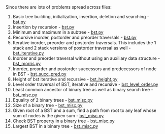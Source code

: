 Since there are lots of problems spread across files:

1. Basic tree building, initialization, insertion, deletion and searching - [bst.py](/Ch12/bst.py)
2. Insertion by recursion - [bst.py](/Ch12/bst.py)
3. Minimum and maximum in a subtree - [bst.py](/Ch12/bst.py)
4. Recursive inorder, postorder and preorder traversals - [bst.py](/Ch12/bst.py)
5. Iterative inorder, preorder and postorder traversals. This includes the 1 stack and 2 stack versions of postorder traversal as well - [bst_iterative.py](/Ch12/bst_iterative.py)
6. Inorder and preorder traversal without using an auxiliary data structure - [bst_morris.py](/Ch12/bst_morris.py)
7. Inorder, preorder and postorder successors and predecessors of node in BST - [bst_succ_pred.py](/Ch12/bst_succ_pred.py)
8. Height of bst iterative and recursive - [bst_height.py](/Ch12/bst_height.py)
9. Level order traversal of BST, iterative and recursive - [bst_level_order.py](/Ch12/bst_level_order.py)
10. Least common ancestor of binary tree as well as binary search tree - [bst_misc.py](/Ch12/bst_misc.py)
11. Equality of 2 binary trees - [bst_misc.py](/Ch12/bst_misc.py)
12. Size of a binary tree - [bst_misc.py](/Ch12/bst_misc.py)
13. Given root of a BST and a sum, find a path from root to any leaf whose sum of nodes is the given sum -  [bst_misc.py](/Ch12/bst_misc.py)
14. Check BST property in a binary tree -  [bst_misc.py](/Ch12/bst_misc.py)
15. Largest BST in a binary tree -  [bst_misc.py](/Ch12/bst_misc.py)